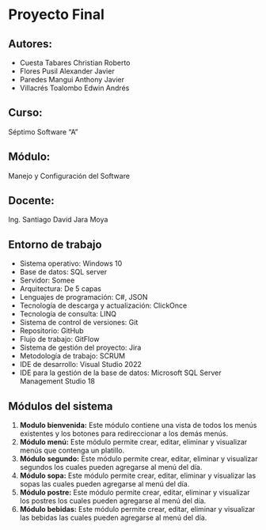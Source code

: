 # Proyecto Final
## Autores:
* Cuesta Tabares Christian Roberto
* Flores Pusil Alexander Javier
* Paredes Mangui Anthony Javier
* Villacrés Toalombo Edwin Andrés
## Curso:
Séptimo Software “A”
## Módulo:
Manejo y Configuración del Software
## Docente:
Ing. Santiago David Jara Moya
## Entorno de trabajo
* Sistema operativo: Windows 10
* Base de datos: SQL server
* Servidor:	Somee
* Arquitectura: De 5 capas
* Lenguajes de programación: C#, JSON
* Tecnología de descarga y actualización:	ClickOnce
* Tecnología de consulta: LINQ
* Sistema de control de versiones: Git
* Repositorio: GitHub 
* Flujo de trabajo:	GitFlow
* Sistema de gestión del proyecto: Jira
* Metodología de trabajo:	SCRUM
* IDE de desarrollo:	Visual Studio 2022
* IDE para la gestión de la base de datos:	Microsoft SQL Server Management Studio 18
## Módulos del sistema
1. **Modulo bienvenida:** Este módulo contiene una vista de todos los menús existentes y los botones para redireccionar a los demás menús.
2. **Módulo menú:** Este módulo permite crear, editar, eliminar y visualizar menús que contenga un platillo.
3. **Módulo segundo:** Este módulo permite crear, editar, eliminar y visualizar segundos los cuales pueden agregarse al menú del día.
4. **Módulo sopa:** Este módulo permite crear, editar, eliminar y visualizar las sopas las cuales pueden agregarse al menú del día.
5. **Módulo postre:** Este módulo permite crear, editar, eliminar y visualizar los postres los cuales pueden agregarse al menú del día.
6. **Módulo bebidas:** Este módulo permite crear, editar, eliminar y visualizar las bebidas las cuales pueden agregarse al menú del día.
